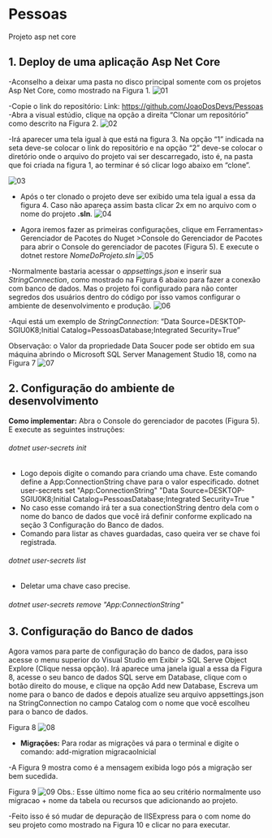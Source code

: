 # Pessoas
Projeto asp net core

## 1.	Deploy de uma aplicação Asp Net Core
-Aconselho a deixar uma pasta no disco principal somente com os projetos Asp Net Core, como mostrado na Figura 1.
![01](https://user-images.githubusercontent.com/72811894/96017551-83541480-0e20-11eb-905e-125c587e6f6c.png)

-Copie o link do repositório: Link: <https://github.com/JoaoDosDevs/Pessoas>
-Abra a visual estúdio, clique na opção a direita “Clonar um repositório” como descrito na Figura 2.
![02](https://user-images.githubusercontent.com/72811894/96017552-83ecab00-0e20-11eb-9bd8-2db3635076a9.png)

-Irá aparecer uma tela igual à que está na figura 3. Na opção “1” indicada na seta deve-se colocar o link do repositório e na opção “2” deve-se colocar o diretório onde o arquivo do projeto vai ser descarregado, isto é, na pasta que foi criada na figura 1, ao terminar é só clicar logo abaixo em “clone”.

![03](https://user-images.githubusercontent.com/72811894/96017548-82bb7e00-0e20-11eb-9d78-db4aef0a9024.png)

-	Após o ter clonado o projeto deve ser exibido uma tela igual a essa da figura 4. Caso não apareça assim basta clicar 2x em no arquivo com o nome do projeto **.sln**.
![04](https://user-images.githubusercontent.com/72811894/96017549-83541480-0e20-11eb-9cd7-dbf808147a74.png)

-	Agora iremos fazer as primeiras configurações, clique em Ferramentas> Gerenciador de Pacotes do Nuget >Console do Gerenciador de Pacotes para abrir o Console do gerenciador de pacotes (Figura 5). E execute o dotnet restore _NomeDoProjeto.sln_
![05](https://user-images.githubusercontent.com/72811894/96017554-83ecab00-0e20-11eb-9ffc-80f9943f1134.png)

-Normalmente bastaria acessar o _appsettings.json_ e inserir sua _StringConnection_, como mostrado na Figura 6 abaixo para fazer a conexão com banco de dados. Mas o projeto foi configurado para não conter segredos dos usuários dentro do código por isso vamos configurar o ambiente de desenvolvimento e produção.
![06](https://user-images.githubusercontent.com/72811894/96017556-84854180-0e20-11eb-9ba6-e47dc6ac9c88.png)

-Aqui está um exemplo de _StringConnection_: 
“Data Source=DESKTOP-SGIU0K8;Initial Catalog=PessoasDatabase;Integrated Security=True”

Observação: o Valor da propriedade Data Soucer pode ser obtido em sua máquina abrindo o Microsoft SQL Server Management Studio 18, como na Figura 7
![07](https://user-images.githubusercontent.com/72811894/96017557-84854180-0e20-11eb-8474-158e84a19901.png)

## 2.	Configuração do ambiente de desenvolvimento

**Como implementar:** Abra o Console do gerenciador de pacotes (Figura 5). E execute as seguintes instruções:
###### dotnet user-secrets init
-	Logo depois digite o comando para criando uma chave. Este comando define a App:ConnectionString chave para o valor especificado.
dotnet user-secrets set "App:ConnectionString" "Data Source=DESKTOP-SGIU0K8;Initial Catalog=PessoasDatabase;Integrated Security=True "
-	No caso esse comando irá ter a sua conectionString dentro dela com o nome do banco de dados que você irá definir conforme explicado na seção 3 Configuração do Banco de dados. 
-	Comando para listar as chaves guardadas, caso queira ver se chave foi registrada.
###### dotnet user-secrets list
-	Deletar uma chave caso precise.
###### dotnet user-secrets remove "App:ConnectionString"
## 3.	Configuração do Banco de dados
Agora vamos para parte de configuração do banco de dados, para isso acesse o menu superior do Visual Studio em Exibir > SQL Serve Object Explore (Clique nessa opção). Irá aparece uma janela igual a essa da Figura 8, acesse o seu banco de dados SQL serve em Database, clique com o botão direito do mouse, e clique na opção Add new Database, Escreva um nome para o banco de dados e depois atualize seu arquivo appsettings.json  na StringConnection no campo Catalog com o nome que você escolheu para o banco de dados.

Figura 8
 ![08](https://user-images.githubusercontent.com/72811894/96017546-818a5100-0e20-11eb-875e-de47b9c13013.png)

-	**Migrações:** Para rodar as migrações vá para o terminal e digite o comando:
add-migration migracaoInicial

-A Figura 9 mostra como é a mensagem exibida logo pós a migração ser bem sucedida.

Figura 9
![09](https://user-images.githubusercontent.com/72811894/96017547-82bb7e00-0e20-11eb-84b2-e7bc9bfe0e8e.png)
Obs.: Esse último nome fica ao seu critério normalmente uso migracao + nome da tabela ou recursos que adicionando ao projeto.

-Feito isso é só mudar de depuração de IISExpress para o com nome do seu projeto como mostrado na Figura 10 e clicar no   para executar.



